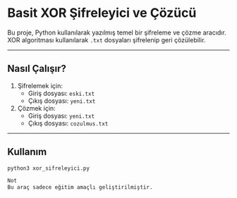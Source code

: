 # Basit XOR Şifreleyici ve Çözücü

Bu proje, Python kullanılarak yazılmış temel bir şifreleme ve çözme aracıdır.  
XOR algoritması kullanılarak `.txt` dosyaları şifrelenip geri çözülebilir.

---

## Nasıl Çalışır?

1. Şifrelemek için:
    - Giriş dosyası: `eski.txt`
    - Çıkış dosyası: `yeni.txt`
2. Çözmek için:
    - Giriş dosyası: `yeni.txt`
    - Çıkış dosyası: `cozulmus.txt`

---

## Kullanım

```bash
python3 xor_sifreleyici.py

Not
Bu araç sadece eğitim amaçlı geliştirilmiştir.
